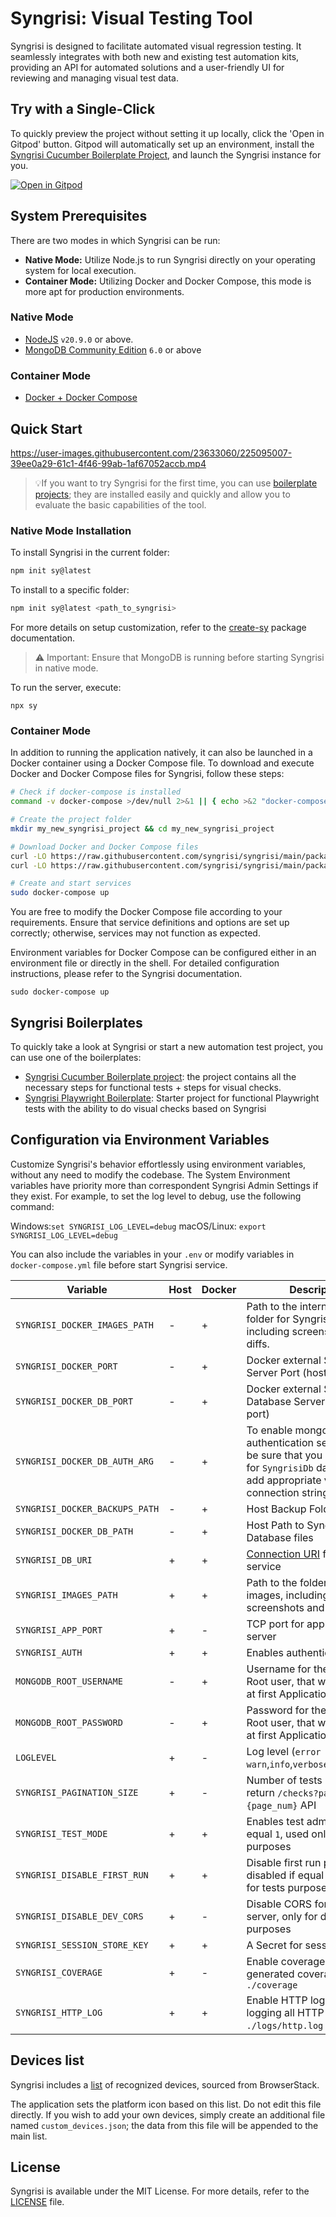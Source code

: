 # Syngrisi: Visual Testing Tool <a name="about"></a>

Syngrisi is designed to facilitate automated visual regression testing. It seamlessly integrates with both new and
existing test automation kits, providing an API for automated solutions and a user-friendly UI for reviewing and
managing visual test data.

## Try with a Single-Click

To quickly preview the project without setting it up locally, click the 'Open in Gitpod' button. Gitpod will automatically set up an environment, install the [Syngrisi Cucumber Boilerplate Project](https://github.com/syngrisi/syngrisi-cucumber-boilerplate), and launch the Syngrisi instance for you.

[![Open in Gitpod](https://gitpod.io/button/open-in-gitpod.svg)](https://gitpod.io/#https://github.com/syngrisi/syngrisi-cucumber-boilerplate)

## System Prerequisites <a name="prerequisites"></a>

There are two modes in which Syngrisi can be run:

- **Native Mode:** Utilize Node.js to run Syngrisi directly on your operating system for local execution.
- **Container Mode:** Utilizing Docker and Docker Compose, this mode is more apt for production environments.

### Native Mode

* [NodeJS](https://nodejs.org/en/download/) `v20.9.0` or above.
* [MongoDB Community Edition](https://docs.mongodb.com/manual/administration/install-community/) `6.0` or above

### Container Mode

* [Docker + Docker Compose](https://docs.docker.com/engine/install/)

## Quick Start

https://user-images.githubusercontent.com/23633060/225095007-39ee0a29-61c1-4f46-99ab-1af67052accb.mp4

> 💡If you want to try Syngrisi for the first time, you can use [boilerplate projects](#boilerplates); they are installed easily and quickly and allow you to evaluate the basic capabilities of the tool.

### Native Mode Installation

To install Syngrisi in the current folder:

```bash
npm init sy@latest
```

To install to a specific folder:

```bash
npm init sy@latest <path_to_syngrisi>
```

For more details on setup customization, refer to the [create-sy](../create-sy) package documentation.

> ⚠️ Important: Ensure that MongoDB is running before starting Syngrisi in native mode.

To run the server, execute:

```shell script
npx sy
```

### Container Mode

In addition to running the application natively, it can also be launched in a Docker container using a Docker Compose
file. To download and execute Docker and Docker Compose files for Syngrisi, follow these steps:

```bash
# Check if docker-compose is installed
command -v docker-compose >/dev/null 2>&1 || { echo >&2 "docker-compose is required; please install it and run this command again."; exit 1; }

# Create the project folder
mkdir my_new_syngrisi_project && cd my_new_syngrisi_project

# Download Docker and Docker Compose files
curl -LO https://raw.githubusercontent.com/syngrisi/syngrisi/main/packages/syngrisi/syngrisi-app.dockerfile
curl -LO https://raw.githubusercontent.com/syngrisi/syngrisi/main/packages/syngrisi/docker-compose.yml

# Create and start services
sudo docker-compose up
```

You are free to modify the Docker Compose file according to your requirements. Ensure that service definitions and options are set up correctly; otherwise, services may not function as expected.

Environment variables for Docker Compose can be configured either in an environment file or directly in the shell. For detailed
configuration instructions, please refer to the Syngrisi documentation.

```shell script
sudo docker-compose up
```

## Syngrisi Boilerplates  <a name="boilerplates"></a>

To quickly take a look at Syngrisi or start a new automation test project, you can use one of the boilerplates:

* [Syngrisi Cucumber Boilerplate project](https://github.com/syngrisi/syngrisi-cucumber-boilerplate): the project contains all the necessary steps for functional tests + steps for visual checks.
* [Syngrisi Playwright Boilerplate](https://github.com/syngrisi/syngrisi-playwright-boilerplate): Starter project for functional Playwright tests with the ability to do visual checks based on Syngrisi

## Configuration via Environment Variables <a name="env"></a>

Customize Syngrisi's behavior effortlessly using environment variables, without any need to modify the codebase.
The System Environment variables have priority more than correspondent Syngrisi Admin Settings if they exist.
For example, to set the log level to debug, use the following command:

Windows:`set SYNGRISI_LOG_LEVEL=debug`
macOS/Linux: `export SYNGRISI_LOG_LEVEL=debug`

You can also include the variables in your `.env` or modify variables in `docker-compose.yml` file before start Syngrisi
service.

| Variable                       | Host | Docker | Description                                                                                                                                                       | Default Value                          |
|--------------------------------|------|--------|-------------------------------------------------------------------------------------------------------------------------------------------------------------------|----------------------------------------|
| `SYNGRISI_DOCKER_IMAGES_PATH`  | -    | +      | Path to the internal Docker folder for Syngrisi images, including screenshots and diffs.                                                                          | `./.snapshots-images`                  |
| `SYNGRISI_DOCKER_PORT`         | -    | +      | Docker external Syngrisi App Server Port (host port)                                                                                                              | `5000`                                 |
| `SYNGRISI_DOCKER_DB_PORT`      | -    | +      | Docker external Syngrisi Database Server Port (host port)                                                                                                         | `27017`                                |
| `SYNGRISI_DOCKER_DB_AUTH_ARG`  | -    | +      | To enable mongo database authentication set it to `--auth` be sure that you create user for `SyngrisiDb` database and add appropriate values to connection string | `--noauth`                             |
| `SYNGRISI_DOCKER_BACKUPS_PATH` | -    | +      | Host Backup Folder path                                                                                                                                           | ./backups/                             |
| `SYNGRISI_DOCKER_DB_PATH`      | -    | +      | Host Path to Syngrisi Database files                                                                                                                              | `./data/db_data`                       |
| `SYNGRISI_DB_URI`              | +    | +      | [Connection URI](https://www.mongodb.com/docs/manual/reference/connection-string/) for Mongo DB service                                                           | `mongodb://127.0.0.1:27017/SyngrisiDb` |
| `SYNGRISI_IMAGES_PATH`         | +    | +      | Path to the folder for Syngrisi images, including screenshots and diffs.                                                                                          | `./.snapshots-images/`                 |
| `SYNGRISI_APP_PORT`            | +    | -      | TCP port for application server                                                                                                                                   | `3000`                                 |
| `SYNGRISI_AUTH`                | +    | +      | Enables authentication                                                                                                                                            | `1`                                    |
| `MONGODB_ROOT_USERNAME`        | -    | +      | Username for the Database Root user, that will be created at first Applications start                                                                             | -                                      |
| `MONGODB_ROOT_PASSWORD`        | -    | +      | Password for the Database Root user, that will be created at first Applications start                                                                             | -                                      |
| `LOGLEVEL`                     | +    | -      | Log level (`error` `warn`,`info`,`verbose`,`debug`,`silly`)                                                                                                       | `debug`                                |
| `SYNGRISI_PAGINATION_SIZE`     | +    | -      | Number of tests items on that return `/checks?page={page_num}` API                                                                                                | `50`                                   |
| `SYNGRISI_TEST_MODE`           | +    | +      | Enables test admin user if equal `1`, used only for tests purposes                                                                                                | `0`                                    |
| `SYNGRISI_DISABLE_FIRST_RUN`   | +    | +      | Disable first run procedure, disabled if equal `1`, used only for tests purposes                                                                                  | `0`                                    |
| `SYNGRISI_DISABLE_DEV_CORS`    | +    | -      | Disable CORS for vite dev server, only for dev and test purposes                                                                                                  | `-`                                    |
| `SYNGRISI_SESSION_STORE_KEY`   | +    | +      | A Secret for session storage                                                                                                                                      | random generated                       |
| `SYNGRISI_COVERAGE`            | +    | -      | Enable coverage, if `true` generated coverage data to `./coverage`                                                                                                | -                                      |
| `SYNGRISI_HTTP_LOG`            | +    | +      | Enable HTTP logs, if `true` logging all HTTP request to `./logs/http.log` file                                                                                    | `false`                                |

## Devices list <a name="devices"></a>

Syngrisi includes a [list](./static/data/custom_devices.json) of recognized devices, sourced from BrowserStack.

The application sets the platform icon based on this list. Do not edit this file directly. If you wish to add your own devices, simply create an additional file named `custom_devices.json`; the data from this file will be appended to the main list.

## License

Syngrisi is available under the MIT License. For more details, refer to the [LICENSE](./LICENSE.md) file.

